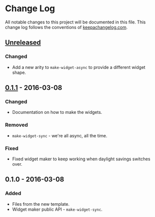 # Change Log
All notable changes to this project will be documented in this file. This change log follows the conventions of [keepachangelog.com](http://keepachangelog.com/).

## [Unreleased]
### Changed
- Add a new arity to `make-widget-async` to provide a different widget shape.

## [0.1.1] - 2016-03-08
### Changed
- Documentation on how to make the widgets.

### Removed
- `make-widget-sync` - we're all async, all the time.

### Fixed
- Fixed widget maker to keep working when daylight savings switches over.

## 0.1.0 - 2016-03-08
### Added
- Files from the new template.
- Widget maker public API - `make-widget-sync`.

[Unreleased]: https://github.com/your-name/bbp/compare/0.1.1...HEAD
[0.1.1]: https://github.com/your-name/bbp/compare/0.1.0...0.1.1
